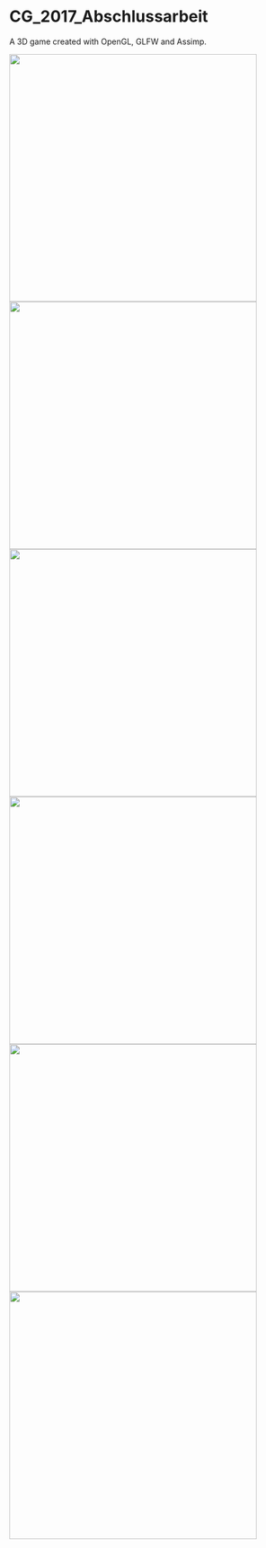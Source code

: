 # CG_2017_Abschlussarbeit
A 3D game created with OpenGL, GLFW and Assimp.

<img src="https://github.com/LukasVoeller/CG_2017_15Apples/blob/master/images/Lukas/Thi_Bildschirmfoto%202018-03-05%20um%2013.43.34.png" width="440"/><img src="https://github.com/LukasVoeller/CG_2017_15Apples/blob/master/images/Lukas/Sec_Bildschirmfoto%202018-03-05%20um%2013.45.00.png" width="440"/><img src="https://github.com/LukasVoeller/CG_2017_15Apples/blob/master/images/Lukas/Fir_Bildschirmfoto%202018-03-05%20um%2013.55.40.png" width="440"/><img src="https://github.com/LukasVoeller/CG_2017_15Apples/blob/master/images/Lukas/Fou_Bildschirmfoto%202018-03-05%20um%2013.47.04.png" width="440"/><img src="https://github.com/LukasVoeller/CG_2017_15Apples/blob/master/images/Lukas/Fit_Bildschirmfoto%202018-03-05%20um%2013.49.21.png" width="440"/><img src="https://github.com/LukasVoeller/CG_2017_15Apples/blob/master/images/Lukas/Six_Bildschirmfoto%202018-03-05%20um%2013.50.10.png" width="440"/>
